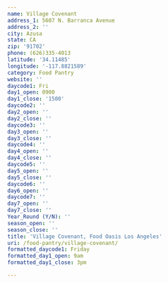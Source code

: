 ```yaml
---
name: Village Covenant
address_1: 5607 N. Barranca Avenue
address_2: ''
city: Azusa
state: CA
zip: '91702'
phone: (626)335-4013
latitude: '34.11485'
longitude: '-117.8821589'
category: Food Pantry
website: ''
daycode1: Fri
day1_open: 0900
day1_close: '1500'
daycode2: ''
day2_open: ''
day2_close: ''
daycode3: ''
day3_open: ''
day3_close: ''
daycode4: ''
day4_open: ''
day4_close: ''
daycode5: ''
day5_open: ''
day5_close: ''
daycode6: ''
day6_open: ''
daycode7: ''
day7_open: ''
day7_close: ''
Year_Round (Y/N): ''
season_open: ''
season_close: ''
title: 'Village Covenant, Food Oasis Los Angeles'
uri: /food-pantry/village-covenant/
formatted_daycode1: Friday
formatted_day1_open: 9am
formatted_day1_close: 3pm

---
```


